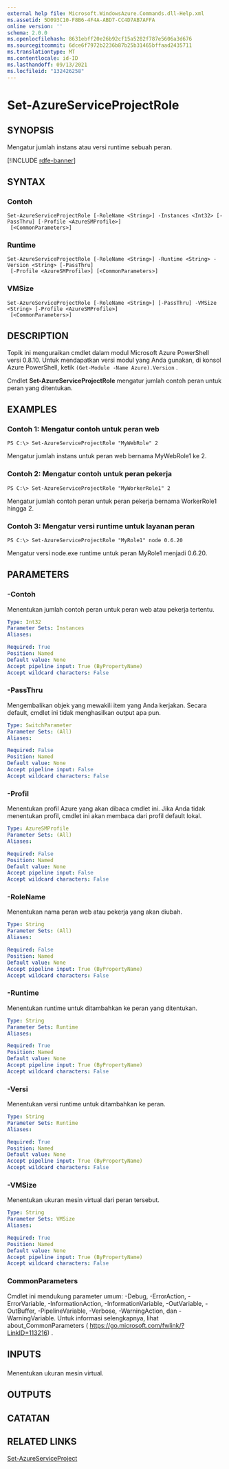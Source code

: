 ```yaml
---
external help file: Microsoft.WindowsAzure.Commands.dll-Help.xml
ms.assetid: 5D093C10-F8B6-4F4A-ABD7-CC4D7AB7AFFA
online version: ''
schema: 2.0.0
ms.openlocfilehash: 8631ebff20e26b92cf15a5282f787e5606a3d676
ms.sourcegitcommit: 6dce6f7972b2236b87b25b31465bffaad2435711
ms.translationtype: MT
ms.contentlocale: id-ID
ms.lasthandoff: 09/13/2021
ms.locfileid: "132426258"
---
```

# Set-AzureServiceProjectRole

## SYNOPSIS
Mengatur jumlah instans atau versi runtime sebuah peran.

[!INCLUDE [rdfe-banner](../../includes/rdfe-banner.md)]

## SYNTAX

### Contoh
```
Set-AzureServiceProjectRole [-RoleName <String>] -Instances <Int32> [-PassThru] [-Profile <AzureSMProfile>]
 [<CommonParameters>]
```

### Runtime
```
Set-AzureServiceProjectRole [-RoleName <String>] -Runtime <String> -Version <String> [-PassThru]
 [-Profile <AzureSMProfile>] [<CommonParameters>]
```

### VMSize
```
Set-AzureServiceProjectRole [-RoleName <String>] [-PassThru] -VMSize <String> [-Profile <AzureSMProfile>]
 [<CommonParameters>]
```

## DESCRIPTION
Topik ini menguraikan cmdlet dalam modul Microsoft Azure PowerShell versi 0.8.10.
Untuk mendapatkan versi modul yang Anda gunakan, di konsol Azure PowerShell, ketik `(Get-Module -Name Azure).Version` .

Cmdlet **Set-AzureServiceProjectRole** mengatur jumlah contoh peran untuk peran yang ditentukan.

## EXAMPLES

### Contoh 1: Mengatur contoh untuk peran web
```
PS C:\> Set-AzureServiceProjectRole "MyWebRole" 2
```

Mengatur jumlah instans untuk peran web bernama MyWebRole1 ke 2.

### Contoh 2: Mengatur contoh untuk peran pekerja
```
PS C:\> Set-AzureServiceProjectRole "MyWorkerRole1" 2
```

Mengatur jumlah contoh peran untuk peran pekerja bernama WorkerRole1 hingga 2.

### Contoh 3: Mengatur versi runtime untuk layanan peran
```
PS C:\> Set-AzureServiceProjectRole "MyRole1" node 0.6.20
```

Mengatur versi node.exe runtime untuk peran MyRole1 menjadi 0.6.20.

## PARAMETERS

### -Contoh
Menentukan jumlah contoh peran untuk peran web atau pekerja tertentu.

```yaml
Type: Int32
Parameter Sets: Instances
Aliases: 

Required: True
Position: Named
Default value: None
Accept pipeline input: True (ByPropertyName)
Accept wildcard characters: False
```

### -PassThru
Mengembalikan objek yang mewakili item yang Anda kerjakan.
Secara default, cmdlet ini tidak menghasilkan output apa pun.

```yaml
Type: SwitchParameter
Parameter Sets: (All)
Aliases: 

Required: False
Position: Named
Default value: None
Accept pipeline input: False
Accept wildcard characters: False
```

### -Profil
Menentukan profil Azure yang akan dibaca cmdlet ini.
Jika Anda tidak menentukan profil, cmdlet ini akan membaca dari profil default lokal.

```yaml
Type: AzureSMProfile
Parameter Sets: (All)
Aliases: 

Required: False
Position: Named
Default value: None
Accept pipeline input: False
Accept wildcard characters: False
```

### -RoleName
Menentukan nama peran web atau pekerja yang akan diubah.

```yaml
Type: String
Parameter Sets: (All)
Aliases: 

Required: False
Position: Named
Default value: None
Accept pipeline input: True (ByPropertyName)
Accept wildcard characters: False
```

### -Runtime
Menentukan runtime untuk ditambahkan ke peran yang ditentukan.

```yaml
Type: String
Parameter Sets: Runtime
Aliases: 

Required: True
Position: Named
Default value: None
Accept pipeline input: True (ByPropertyName)
Accept wildcard characters: False
```

### -Versi
Menentukan versi runtime untuk ditambahkan ke peran.

```yaml
Type: String
Parameter Sets: Runtime
Aliases: 

Required: True
Position: Named
Default value: None
Accept pipeline input: True (ByPropertyName)
Accept wildcard characters: False
```

### -VMSize
Menentukan ukuran mesin virtual dari peran tersebut.

```yaml
Type: String
Parameter Sets: VMSize
Aliases: 

Required: True
Position: Named
Default value: None
Accept pipeline input: True (ByPropertyName)
Accept wildcard characters: False
```

### CommonParameters
Cmdlet ini mendukung parameter umum: -Debug, -ErrorAction, -ErrorVariable, -InformationAction, -InformationVariable, -OutVariable, -OutBuffer, -PipelineVariable, -Verbose, -WarningAction, dan -WarningVariable. Untuk informasi selengkapnya, lihat about_CommonParameters ( https://go.microsoft.com/fwlink/?LinkID=113216) .

## INPUTS

###  
Menentukan ukuran mesin virtual.

## OUTPUTS

## CATATAN

## RELATED LINKS

[Set-AzureServiceProject](./Set-AzureServiceProject.md)


